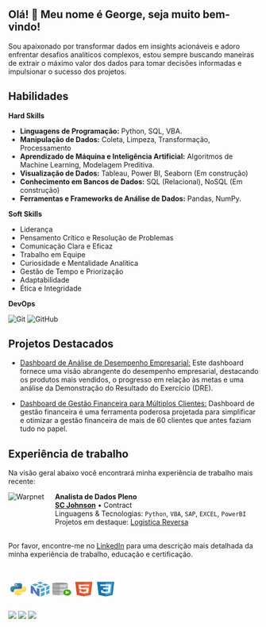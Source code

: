 ## Olá! 👋 Meu nome é **George**, seja muito bem-vindo!

Sou apaixonado por transformar dados em insights acionáveis e adoro enfrentar desafios analíticos complexos, estou sempre buscando maneiras de extrair o máximo valor dos dados para tomar decisões informadas e impulsionar o sucesso dos projetos.

## Habilidades

**Hard Skills**
- **Linguagens de Programação:** Python, SQL, VBA.
- **Manipulação de Dados:** Coleta, Limpeza, Transformação, Processamento
- **Aprendizado de Máquina e Inteligência Artificial:** Algoritmos de Machine Learning, Modelagem Preditiva.
- **Visualização de Dados:** Tableau, Power BI, Seaborn (Em construção)
- **Conhecimento em Bancos de Dados:** SQL (Relacional), NoSQL (Em construção)
- **Ferramentas e Frameworks de Análise de Dados:** Pandas, NumPy.

 **Soft Skills**
- Liderança
- Pensamento Crítico e Resolução de Problemas
- Comunicação Clara e Eficaz
- Trabalho em Equipe
- Curiosidade e Mentalidade Analítica
- Gestão de Tempo e Priorização
- Adaptabilidade
- Ética e Integridade

**DevOps**

![Git](https://img.shields.io/badge/-Git-333333?style=flat&logo=git)
![GitHub](https://img.shields.io/badge/-GitHub-333333?style=flat&logo=github)

##

## Projetos Destacados
- [Dashboard de Análise de Desempenho Empresarial:](https://app.powerbi.com/reportEmbed?reportId=aa3774b3-a169-4545-9e37-f1a278dc20ad&autoAuth=true&ctid=2d2d531a-2b9f-4727-b685-753cb31db710) Este dashboard fornece uma visão abrangente do desempenho empresarial, destacando os produtos mais vendidos, o progresso em relação às metas e uma análise da Demonstração do Resultado do Exercício (DRE).

- [Dashboard de Gestão Financeira para Múltiplos Clientes:](https://app.powerbi.com/reportEmbed?reportId=cd392d7a-592d-4e1d-87b5-0c520a66fc3a&autoAuth=true&ctid=73e40a41-3408-4bbd-92ba-bbaaa3ccee8c) Dashboard de gestão financeira é uma ferramenta poderosa projetada para simplificar e otimizar a gestão financeira de mais de 60 clientes que antes faziam tudo no papel.

## Experiência de trabalho

Na visão geral abaixo você encontrará minha experiência de trabalho mais recente:

[<img align="left" height="94px" width="94px" alt="Warpnet" src="https://images.ctfassets.net/isq5xwjfoz2m/QRvfCa7RvSpngRh4e9cH4/e12378cf6eda3227e495fa6b1e850490/SCJohnson.png?w=574&h=323&q=80&fm=avif"/>](https://www.scjohnson.com/pt-br)

**Analista de Dados Pleno** \
[**SC Johnson**](https://www.scjohnson.com/pt-br) • Contract \
Linguagens & Tecnologias: `Python`, `VBA`, `SAP`, `EXCEL`, `PowerBI`\
Projetos em destaque: [Logistica Reversa](https://www.scjohnson.com/pt-br)
<br/>
<br/>

Por favor, encontre-me no [LinkedIn](https://www.linkedin.com/in/georgehenriquecardoso) para uma descrição mais detalhada da minha experiência de trabalho, educação e certificação.

##

<div style="display: inline_block"><br>
  <img align="center" alt="Geo-Python" height="30" width="40" src="https://raw.githubusercontent.com/devicons/devicon/master/icons/python/python-original.svg">
  <img align="center" alt="Geo-Python" height="30" width="40" src="https://github.com/devicons/devicon/blob/master/icons/numpy/numpy-original.svg">
  <img align="center" alt="Geo-Python" height="30" width="40" src="https://github.com/devicons/devicon/blob/master/icons/sqldeveloper/sqldeveloper-original.svg">
  <img align="center" alt="Geo-HTML" height="30" width="40" src="https://raw.githubusercontent.com/devicons/devicon/master/icons/html5/html5-original.svg">
  <img align="center" alt="Geo-CSS" height="30" width="40" src="https://raw.githubusercontent.com/devicons/devicon/master/icons/css3/css3-original.svg">
</div>

##

<div> 
  <a href="https://instagram.com/georgehenriquec_" target="_blank"><img src="https://img.shields.io/badge/-Instagram-%23E4405F?style=for-the-badge&logo=instagram&logoColor=white" target="_blank"></a>
  <a href = "mailto:george@ichamou.tech"><img src="https://img.shields.io/badge/-Gmail-%23333?style=for-the-badge&logo=gmail&logoColor=white" target="_blank"></a>
  <a href="https://www.linkedin.com/in/georgehenriquecardoso" target="_blank"><img src="https://img.shields.io/badge/-LinkedIn-%230077B5?style=for-the-badge&logo=linkedin&logoColor=white" target="_blank"></a> 
  
</div>
